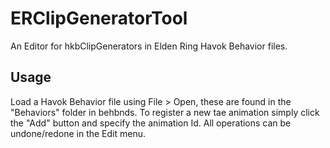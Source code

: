 # ERClipGeneratorTool
An Editor for hkbClipGenerators in Elden Ring Havok Behavior files.

## Usage
Load a Havok Behavior file using File > Open, these are found in the "Behaviors" folder in behbnds.
To register a new tae animation simply click the "Add" button and specify the animation Id.
All operations can be undone/redone in the Edit menu.
